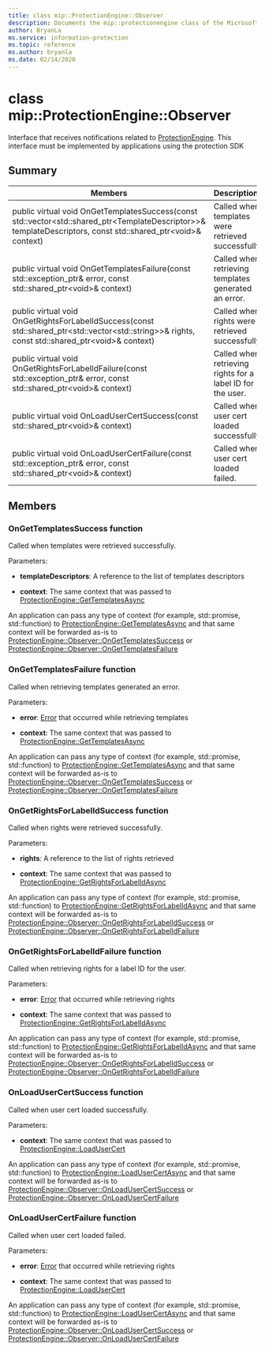```yaml
---
title: class mip::ProtectionEngine::Observer 
description: Documents the mip::protectionengine class of the Microsoft Information Protection (MIP) SDK.
author: BryanLa
ms.service: information-protection
ms.topic: reference
ms.author: bryanla
ms.date: 02/14/2020
---
```


# class mip::ProtectionEngine::Observer 
Interface that receives notifications related to [ProtectionEngine](undefined).
This interface must be implemented by applications using the protection SDK
  
## Summary
 Members                        | Descriptions                                
--------------------------------|---------------------------------------------
public virtual void OnGetTemplatesSuccess(const std::vector\<std::shared_ptr\<TemplateDescriptor\>\>& templateDescriptors, const std::shared_ptr\<void\>& context)  |  Called when templates were retrieved successfully.
public virtual void OnGetTemplatesFailure(const std::exception_ptr& error, const std::shared_ptr\<void\>& context)  |  Called when retrieving templates generated an error.
public virtual void OnGetRightsForLabelIdSuccess(const std::shared_ptr\<std::vector\<std::string\>\>& rights, const std::shared_ptr\<void\>& context)  |  Called when rights were retrieved successfully.
public virtual void OnGetRightsForLabelIdFailure(const std::exception_ptr& error, const std::shared_ptr\<void\>& context)  |  Called when retrieving rights for a label ID for the user.
public virtual void OnLoadUserCertSuccess(const std::shared_ptr\<void\>& context)  |  Called when user cert loaded successfully.
public virtual void OnLoadUserCertFailure(const std::exception_ptr& error, const std::shared_ptr\<void\>& context)  |  Called when user cert loaded failed.
  
## Members
  
### OnGetTemplatesSuccess function
Called when templates were retrieved successfully.

Parameters:  
* **templateDescriptors**: A reference to the list of templates descriptors 


* **context**: The same context that was passed to [ProtectionEngine::GetTemplatesAsync](undefined)


An application can pass any type of context (for example, std::promise, std::function) to [ProtectionEngine::GetTemplatesAsync](undefined) and that same context will be forwarded as-is to [ProtectionEngine::Observer::OnGetTemplatesSuccess](undefined) or [ProtectionEngine::Observer::OnGetTemplatesFailure](undefined)
  
### OnGetTemplatesFailure function
Called when retrieving templates generated an error.

Parameters:  
* **error**: [Error](undefined) that occurred while retrieving templates 


* **context**: The same context that was passed to [ProtectionEngine::GetTemplatesAsync](undefined)


An application can pass any type of context (for example, std::promise, std::function) to [ProtectionEngine::GetTemplatesAsync](undefined) and that same context will be forwarded as-is to [ProtectionEngine::Observer::OnGetTemplatesSuccess](undefined) or [ProtectionEngine::Observer::OnGetTemplatesFailure](undefined)
  
### OnGetRightsForLabelIdSuccess function
Called when rights were retrieved successfully.

Parameters:  
* **rights**: A reference to the list of rights retrieved 


* **context**: The same context that was passed to [ProtectionEngine::GetRightsForLabelIdAsync](undefined)


An application can pass any type of context (for example, std::promise, std::function) to [ProtectionEngine::GetRightsForLabelIdAsync](undefined) and that same context will be forwarded as-is to [ProtectionEngine::Observer::OnGetRightsForLabelIdSuccess](undefined) or [ProtectionEngine::Observer::OnGetRightsForLabelIdFailure](undefined)
  
### OnGetRightsForLabelIdFailure function
Called when retrieving rights for a label ID for the user.

Parameters:  
* **error**: [Error](undefined) that occurred while retrieving rights 


* **context**: The same context that was passed to [ProtectionEngine::GetRightsForLabelIdAsync](undefined)


An application can pass any type of context (for example, std::promise, std::function) to [ProtectionEngine::GetRightsForLabelIdAsync](undefined) and that same context will be forwarded as-is to [ProtectionEngine::Observer::OnGetRightsForLabelIdSuccess](undefined) or [ProtectionEngine::Observer::OnGetRightsForLabelIdFailure](undefined)
  
### OnLoadUserCertSuccess function
Called when user cert loaded successfully.

Parameters:  
* **context**: The same context that was passed to [ProtectionEngine::LoadUserCert](undefined)


An application can pass any type of context (for example, std::promise, std::function) to [ProtectionEngine::LoadUserCertAsync](undefined) and that same context will be forwarded as-is to [ProtectionEngine::Observer::OnLoadUserCertSuccess](undefined) or [ProtectionEngine::Observer::OnLoadUserCertFailure](undefined)
  
### OnLoadUserCertFailure function
Called when user cert loaded failed.

Parameters:  
* **error**: [Error](undefined) that occurred while retrieving rights 


* **context**: The same context that was passed to [ProtectionEngine::LoadUserCert](undefined)


An application can pass any type of context (for example, std::promise, std::function) to [ProtectionEngine::LoadUserCertAsync](undefined) and that same context will be forwarded as-is to [ProtectionEngine::Observer::OnLoadUserCertSuccess](undefined) or [ProtectionEngine::Observer::OnLoadUserCertFailure](undefined)